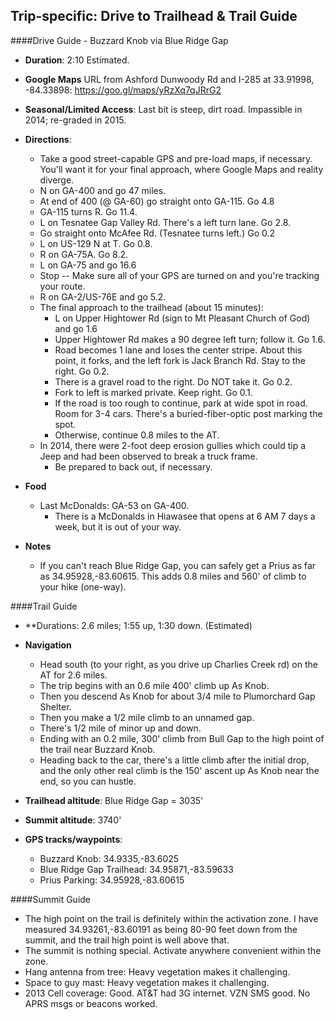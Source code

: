 Trip-specific: Drive to Trailhead & Trail Guide
--------------------------------------------------------
####Drive Guide - Buzzard Knob via Blue Ridge Gap

* **Duration**: 2:10 Estimated.
* **Google Maps** URL from Ashford Dunwoody Rd and I-285 at 33.91998, -84.33898: https://goo.gl/maps/yRzXq7qJRrG2
* **Seasonal/Limited Access**: Last bit is steep, dirt road.  Impassible in 2014; re-graded in 2015.
* **Directions**:
    * Take a good street-capable GPS and pre-load maps, if necessary.  You'll want it for your final approach, where Google Maps and reality diverge.
    * N on GA-400 and go 47 miles.
    * At end of 400 (@ GA-60) go straight onto GA-115. Go 4.8
    * GA-115 turns R.  Go 11.4.
    * L on Tesnatee Gap Valley Rd. There's a left turn lane.  Go 2.8.
    * Go straight onto McAfee Rd. (Tesnatee turns left.)  Go 0.2
    * L on US-129 N at T.  Go 0.8.
    * R on GA-75A. Go 8.2.
    * L on GA-75 and go 16.6
    * Stop -- Make sure all of your GPS are turned on and you're tracking your route.
    * R on GA-2/US-76E and go 5.2.
    * The final approach to the trailhead (about 15 minutes):
        * L on Upper Hightower Rd (sign to Mt Pleasant Church of God) and go 1.6
        * Upper Hightower Rd makes a 90 degree left turn; follow it. Go 1.6.
        * Road becomes 1 lane and loses the center stripe.  About this point, it forks, and the left fork is Jack Branch Rd.  Stay to the right.  Go 0.2.
        * There is a gravel road to the right. Do NOT take it.  Go 0.2.
        * Fork to left is marked private. Keep right.  Go 0.1.
        * If the road is too rough to continue, park at wide spot in road.  Room for 3-4 cars.  There's a buried-fiber-optic post marking the spot.
        * Otherwise, continue 0.8 miles to the AT.  
    * In 2014, there were 2-foot deep erosion gullies which could tip a Jeep and had been observed to break a truck frame. 
        * Be prepared to back out, if necessary.
* **Food**
    * Last McDonalds: GA-53 on GA-400.
        * There is a McDonalds in Hiawasee that opens at 6 AM 7 days a week, but it is out of your way.

* **Notes**
    * If you can't reach Blue Ridge Gap, you can safely get a Prius as far as 34.95928,-83.60615.  This adds 0.8 miles and 560' of climb to your hike (one-way).

####Trail Guide

* **Durations: 2.6 miles; 1:55 up, 1:30 down. (Estimated)

* **Navigation**
    * Head south (to your right, as you drive up Charlies Creek rd) on the AT for 2.6 miles.
    * The trip begins with an 0.6 mile 400' climb up As Knob.
    * Then you descend As Knob for about 3/4 mile to Plumorchard Gap Shelter.
    * Then you make a 1/2 mile climb to an unnamed gap.
    * There's 1/2 mile of minor up and down.
    * Ending with an 0.2 mile, 300' climb from Bull Gap to the high point of the trail near Buzzard Knob.
    * Heading back to the car, there's a little climb after the initial drop, and the only other real climb is the 150' ascent up As Knob near the end, so you can hustle.
    
* **Trailhead altitude**: Blue Ridge Gap = 3035'
* **Summit altitude**: 3740'
* **GPS tracks/waypoints**:
    * Buzzard Knob: 34.9335,-83.6025
    * Blue Ridge Gap Trailhead: 34.95871,-83.59633
    * Prius Parking: 34.95928,-83.60615

####Summit Guide

* The high point on the trail is definitely within the activation zone.  I have measured 34.93261,-83.60191 as being 80-90 feet down from the summit, and the trail high point is well above that.
* The summit is nothing special.  Activate anywhere convenient within the zone.
* Hang antenna from tree: Heavy vegetation makes it challenging.
* Space to guy mast: Heavy vegetation makes it challenging.
* 2013 Cell coverage: Good. AT&T had 3G internet. VZN SMS good. No APRS msgs or beacons worked.
